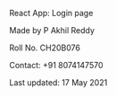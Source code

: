 React App: Login page

Made by P Akhil Reddy

Roll No. CH20B076

Contact: +91 8074147570

Last updated: 17 May 2021
